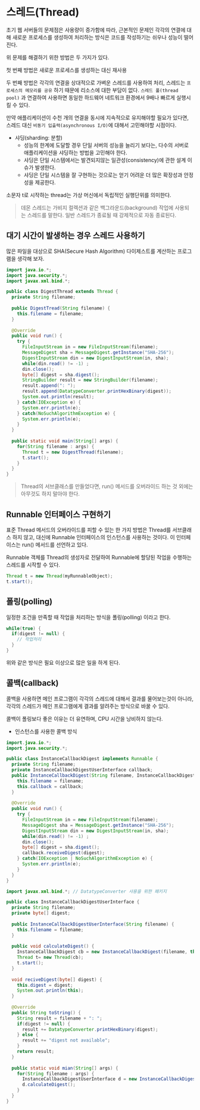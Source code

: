 # 스레드(Thread)

초기 웹 서버들의 문제점은 사용량이 증가함에 따라, 근본적인 문제인 각각의 연결에 대해 새로운 프로세스를 생성하여 처리하는 방식은
코드를 작성하기는 쉬우나 성능이 떨어진다. 

위 문제를 해결하기 위한 방법은 두 가지가 있다.

첫 번째 방법은 새로운 프로세스를 생성하는 대신 재사용

두 번째 방법은 각각의 연결을 상대적으로 가벼운 스레드를 사용하여 처리, 스레드는 `프로세스의 메모리를 공유` 하기 때문에 리소스에 대한 부담이 없다.
`스레드 풀(thread pool)` 과 연결하여 사용하면 동일한 하드웨어 네트워크 환경에서 9배나 빠르게 실행시킬 수 있다. 

만약 애플리케이션이 수천 개의 연결을 동시에 지속적으로 유지해야할 필요가 있다면, 스레드 대신 `비동기 입출력(asynchronous I/O)`에 대해서 고민해야할 시점이다.

- 샤딩(sharding: 분할)
  - 성능의 한계에 도달할 경우 단일 서버의 성능을 늘리기 보다는, 다수의 서버로 애플리케이션을 샤딩하는 방법을 고민해야 한다.
  - 샤딩은 단일 시스템에서는 발견되지않는 일관성(consistency)에 관한 설계 이슈가 발생한다.
  - 샤딩은 단일 시스템을 잘 구현하는 것으로는 얻기 어려운 더 많은 확장성과 안정성을 제공한다.
  
소문자 t로 시작하는 thread는 가상 머신에서 독립적인 실행단위를 의미한다.

> 데몬 스레드는 가비지 컬렉션과 같은 백그라운드(background) 작업에 사용되는 스레드를 말한다. 일반 스레드가 종료될 때 강제적으로 자동 종료된다.

## 대기 시간이 발생하는 경우 스레드 사용하기

많은 파일을 대상으로 SHA(Secure Hash Algorithm) 다이제스트를 계산하는 프로그램을 생각해 보자.

```java
import java.io.*;
import java.security.*;
import javax.xml.bind.*;

public class DigestThread extends Thread {
  private String filename;
  
  public DigestTread(String filename) {
    this.filename = filename;
  }
  
  @Override
  public void run() {
    try {
      FileInputStream in = new FileInputStream(filename);
      MessageDigest sha = MessageDigest.getInstance("SHA-256");
      DigestInputStream din = new DigestInputStream(in, sha);
      while(din.read() != -1) ;
      din.close();
      byte[] digest = sha.digest();
      StringBuilder result = new StringBuilder(filename);
      result.append(": ");
      result.append(DatatypeConverter.printHexBinary(digest));
      System.out.println(result);
    } catch(IOException e) {
      System.err.println(e);
    } catch(NoSuchAlgorithmException e) {
      System.err.println(e);
    }
  }
  
  public static void main(String[] args) {
    for(String filename : args) {
      Thread t = new DigestThread(filename);
      t.start();
    }
  }
}
```

> Thread의 서브클래스를 만들었다면, run() 메서드를 오버라이드 하는 것 외에는 아무것도 하지 말아야 한다.

## Runnable 인터페이스 구현하기

표준 Thread 메서드의 오버라이드를 피할 수 있는 한 가지 방법은 Thread를 서브클래스 하지 않고, 대신에 Runnable 인터페이스의 인스턴스를
사용하는 것이다. 이 인터페이스는 run() 메서드를 선언하고 있다.

Runnable 객체를 Thread의 생성자로 전달하여 Runnable에 할당된 작업을 수행하는 스레드를 시작할 수 있다.

```java
Thread t = new Thread(myRunnableObject);
t.start();
```

## 폴링(polling)

일정한 조건을 만족할 때 작업을 처리하는 방식을 폴링(polling) 이라고 한다.

```java
while(true) {
  if(digest != null) {
    // 작업처리
  }
}
```

위와 같은 방식은 필요 이상으로 많은 일을 하게 된다.

## 콜백(callback)

콜백을 사용하면 메인 프로그램이 각각의 스레드에 대해서 결과를 물어보는것이 아니라, 각각의 스레드가 메인 프로그램에게 결과를 알려주는 방식으로
바꿀 수 있다.

콜백이 폴링보다 좋은 이유는 더 유연하며, CPU 시간을 낭비하지 않는다.

- 인스턴스를 사용한 콜백 방식

```java
import.java.io.*;
import.java.security.*;

public class InstanceCallbackDigest implements Runnable {
  private String filename;
  private InstanceCallbackDigestUserInterface callback;
  public InstanceCallbackDigest(String filename, InstanceCallbackDigestUserInterface callback) {
    this.filename = filename;
    this.callback = callback;
  }
  
  @Override
  public void run() {
    try {
      FileInputStream in = new FileInputStream(filename);
      MessageDigest sha = MessageDigest.getInstance("SHA-256");
      DigestInputStream din = new DigestInputStream(in, sha);
      while(din.read() != -1) ;
      din.close();
      byte[] digest = sha.digest();
      callback.receiveDigest(digest);
    } catch(IOException | NoSuchAlgorithmException e) {
      System.err.println(e);
    }
  }
}
```

```java
import javax.xml.bind.*; // DatatypeConverter 사용을 위한 패키지

public class InstanceCallbackDigestUserInterface {
  private String filename;
  private byte[] digest;
  
  public InstanceCallbackDigestUserInterface(String filename) {
    this.filename = filename;
  }
  
  public void calculateDigest() {
    InstanceCallbackDigest cb = new InstanceCallbackDigest(filename, this);
    Thread t= new Thread(cb);
    t.start();
  }
  
  void reciveDigest(byte[] digest) {
    this.digest = digest;
    System.out.println(this);
  }
  
  @Override
  public String toString() {
    String result = filename + ": ";
    if(digest != null) {
      result += DatatypeConverter.printHexBinary(digest);
    } else {
      result += "digest not available";
    }
    return result;
  }
  
  public static void mian(String[] args) {
    for(String filename : args) {
      InstanceCallbackDigestUserInterface d = new InstanceCallbackDigestUserInterface(filename);
      d.calculateDigest();
    }
  }
}
```

